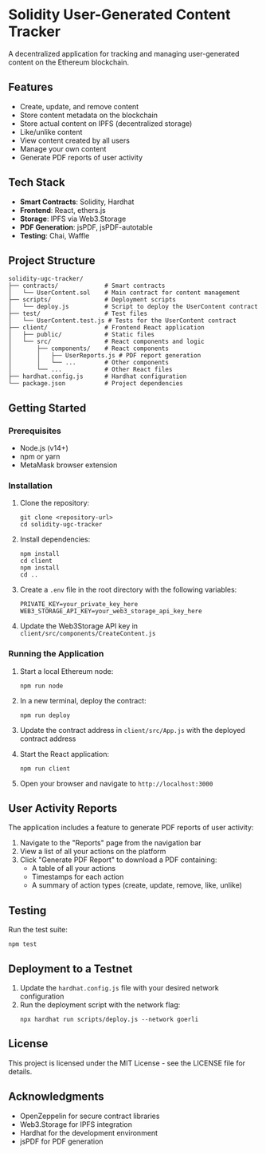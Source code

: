 # Solidity User-Generated Content Tracker

A decentralized application for tracking and managing user-generated content on the Ethereum blockchain.

## Features

- Create, update, and remove content
- Store content metadata on the blockchain
- Store actual content on IPFS (decentralized storage)
- Like/unlike content
- View content created by all users
- Manage your own content
- Generate PDF reports of user activity

## Tech Stack

- **Smart Contracts**: Solidity, Hardhat
- **Frontend**: React, ethers.js
- **Storage**: IPFS via Web3.Storage
- **PDF Generation**: jsPDF, jsPDF-autotable
- **Testing**: Chai, Waffle

## Project Structure

```
solidity-ugc-tracker/
├── contracts/             # Smart contracts
│   └── UserContent.sol    # Main contract for content management
├── scripts/               # Deployment scripts
│   └── deploy.js          # Script to deploy the UserContent contract
├── test/                  # Test files
│   └── UserContent.test.js # Tests for the UserContent contract
├── client/                # Frontend React application
│   ├── public/            # Static files
│   └── src/               # React components and logic
│       ├── components/    # React components
│       │   ├── UserReports.js # PDF report generation
│       │   └── ...        # Other components
│       └── ...            # Other React files
├── hardhat.config.js      # Hardhat configuration
└── package.json           # Project dependencies
```

## Getting Started

### Prerequisites

- Node.js (v14+)
- npm or yarn
- MetaMask browser extension

### Installation

1. Clone the repository:
   ```
   git clone <repository-url>
   cd solidity-ugc-tracker
   ```

2. Install dependencies:
   ```
   npm install
   cd client
   npm install
   cd ..
   ```

3. Create a `.env` file in the root directory with the following variables:
   ```
   PRIVATE_KEY=your_private_key_here
   WEB3_STORAGE_API_KEY=your_web3_storage_api_key_here
   ```

4. Update the Web3Storage API key in `client/src/components/CreateContent.js`

### Running the Application

1. Start a local Ethereum node:
   ```
   npm run node
   ```

2. In a new terminal, deploy the contract:
   ```
   npm run deploy
   ```

3. Update the contract address in `client/src/App.js` with the deployed contract address

4. Start the React application:
   ```
   npm run client
   ```

5. Open your browser and navigate to `http://localhost:3000`

## User Activity Reports

The application includes a feature to generate PDF reports of user activity:

1. Navigate to the "Reports" page from the navigation bar
2. View a list of all your actions on the platform
3. Click "Generate PDF Report" to download a PDF containing:
   - A table of all your actions
   - Timestamps for each action
   - A summary of action types (create, update, remove, like, unlike)

## Testing

Run the test suite:
```
npm test
```

## Deployment to a Testnet

1. Update the `hardhat.config.js` file with your desired network configuration
2. Run the deployment script with the network flag:
   ```
   npx hardhat run scripts/deploy.js --network goerli
   ```

## License

This project is licensed under the MIT License - see the LICENSE file for details.

## Acknowledgments

- OpenZeppelin for secure contract libraries
- Web3.Storage for IPFS integration
- Hardhat for the development environment
- jsPDF for PDF generation 